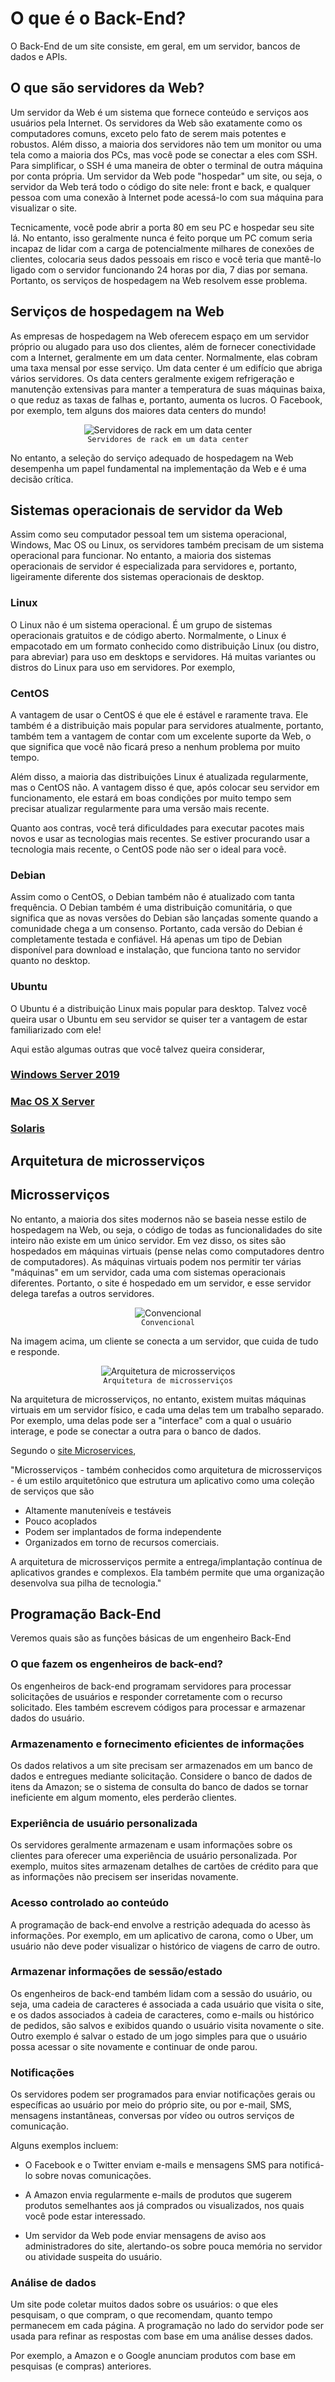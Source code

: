 # O que é o Back-End?

O Back-End de um site consiste, em geral, em um servidor, bancos de dados e APIs.

## O que são servidores da Web?

Um servidor da Web é um sistema que fornece conteúdo e serviços aos usuários pela Internet. Os servidores da Web são exatamente como os computadores comuns, exceto pelo fato de serem mais potentes e robustos. Além disso, a maioria dos servidores não tem um monitor ou uma tela como a maioria dos PCs, mas você pode se conectar a eles com SSH. Para simplificar, o SSH é uma maneira de obter o terminal de outra máquina por conta própria. Um servidor da Web pode "hospedar" um site, ou seja, o servidor da Web terá todo o código do site nele: front e back, e qualquer pessoa com uma conexão à Internet pode acessá-lo com sua máquina para visualizar o site.

Tecnicamente, você pode abrir a porta 80 em seu PC e hospedar seu site lá. No entanto, isso geralmente nunca é feito porque um PC comum seria incapaz de lidar com a carga de potencialmente milhares de conexões de clientes, colocaria seus dados pessoais em risco e você teria que mantê-lo ligado com o servidor funcionando 24 horas por dia, 7 dias por semana. Portanto, os serviços de hospedagem na Web resolvem esse problema.

## Serviços de hospedagem na Web

As empresas de hospedagem na Web oferecem espaço em um servidor próprio ou alugado para uso dos clientes, além de fornecer conectividade com a Internet, geralmente em um data center. Normalmente, elas cobram uma taxa mensal por esse serviço. Um data center é um edifício que abriga vários servidores. Os data centers geralmente exigem refrigeração e manutenção extensivas para manter a temperatura de suas máquinas baixa, o que reduz as taxas de falhas e, portanto, aumenta os lucros. O Facebook, por exemplo, tem alguns dos maiores data centers do mundo!

<figure align="center">
    <img src="./assets/data-center.jpeg" alt="Servidores de rack em um data center" />
    <figcaption>
      <code>Servidores de rack em um data center</code>
    </figcaption>
</figure>

No entanto, a seleção do serviço adequado de hospedagem na Web desempenha um papel fundamental na implementação da Web e é uma decisão crítica.

## Sistemas operacionais de servidor da Web

Assim como seu computador pessoal tem um sistema operacional, Windows, Mac OS ou Linux, os servidores também precisam de um sistema operacional para funcionar. No entanto, a maioria dos sistemas operacionais de servidor é especializada para servidores e, portanto, ligeiramente diferente dos sistemas operacionais de desktop.

### Linux

O Linux não é um sistema operacional. É um grupo de sistemas operacionais gratuitos e de código aberto. Normalmente, o Linux é empacotado em um formato conhecido como distribuição Linux (ou distro, para abreviar) para uso em desktops e servidores. Há muitas variantes ou distros do Linux para uso em servidores. Por exemplo,

### CentOS

A vantagem de usar o CentOS é que ele é estável e raramente trava. Ele também é a distribuição mais popular para servidores atualmente, portanto, também tem a vantagem de contar com um excelente suporte da Web, o que significa que você não ficará preso a nenhum problema por muito tempo.

Além disso, a maioria das distribuições Linux é atualizada regularmente, mas o CentOS não. A vantagem disso é que, após colocar seu servidor em funcionamento, ele estará em boas condições por muito tempo sem precisar atualizar regularmente para uma versão mais recente.

Quanto aos contras, você terá dificuldades para executar pacotes mais novos e usar as tecnologias mais recentes. Se estiver procurando usar a tecnologia mais recente, o CentOS pode não ser o ideal para você.

### Debian

Assim como o CentOS, o Debian também não é atualizado com tanta frequência. O Debian também é uma distribuição comunitária, o que significa que as novas versões do Debian são lançadas somente quando a comunidade chega a um consenso. Portanto, cada versão do Debian é completamente testada e confiável. Há apenas um tipo de Debian disponível para download e instalação, que funciona tanto no servidor quanto no desktop.

### Ubuntu

O Ubuntu é a distribuição Linux mais popular para desktop. Talvez você queira usar o Ubuntu em seu servidor se quiser ter a vantagem de estar familiarizado com ele!

Aqui estão algumas outras que você talvez queira considerar,

### [Windows Server 2019](https://www.microsoft.com/en-us/cloud-platform/windows-server)

### [Mac OS X Server](https://www.apple.com/lae/macos/server/)

### [Solaris](https://www.google.com/search?q=solaris+server)

## Arquitetura de microsserviços

## Microsserviços

No entanto, a maioria dos sites modernos não se baseia nesse estilo de hospedagem na Web, ou seja, o código de todas as funcionalidades do site inteiro não existe em um único servidor. Em vez disso, os sites são hospedados em máquinas virtuais (pense nelas como computadores dentro de computadores). As máquinas virtuais podem nos permitir ter várias "máquinas" em um servidor, cada uma com sistemas operacionais diferentes. Portanto, o site é hospedado em um servidor, e esse servidor delega tarefas a outros servidores.

<figure align="center">
    <img src="./assets/conventional-client-server-connection.png" alt="Convencional" />
    <figcaption>
      <code>Convencional</code>
    </figcaption>
</figure>

Na imagem acima, um cliente se conecta a um servidor, que cuida de tudo e responde.

<figure align="center">
    <img src="./assets/microservice-client-connection.png" alt="Arquitetura de microsserviços" />
    <figcaption>
      <code>Arquitetura de microsserviços</code>
    </figcaption>
</figure>

Na arquitetura de microsserviços, no entanto, existem muitas máquinas virtuais em um servidor físico, e cada uma delas tem um trabalho separado. Por exemplo, uma delas pode ser a "interface" com a qual o usuário interage, e pode se conectar a outra para o banco de dados.

Segundo o [site Microservices](https://microservices.io/),

"Microsserviços - também conhecidos como arquitetura de microsserviços - é um estilo arquitetônico que estrutura um aplicativo como uma coleção de serviços que são

- Altamente manuteníveis e testáveis
- Pouco acoplados
- Podem ser implantados de forma independente
- Organizados em torno de recursos comerciais.

A arquitetura de microsserviços permite a entrega/implantação contínua de aplicativos grandes e complexos. Ela também permite que uma organização desenvolva sua pilha de tecnologia."

## Programação Back-End

Veremos quais são as funções básicas de um engenheiro Back-End

### O que fazem os engenheiros de back-end?

Os engenheiros de back-end programam servidores para processar solicitações de usuários e responder corretamente com o recurso solicitado. Eles também escrevem códigos para processar e armazenar dados do usuário.

### Armazenamento e fornecimento eficientes de informações

Os dados relativos a um site precisam ser armazenados em um banco de dados e entregues mediante solicitação. Considere o banco de dados de itens da Amazon; se o sistema de consulta do banco de dados se tornar ineficiente em algum momento, eles perderão clientes.

### Experiência de usuário personalizada

Os servidores geralmente armazenam e usam informações sobre os clientes para oferecer uma experiência de usuário personalizada. Por exemplo, muitos sites armazenam detalhes de cartões de crédito para que as informações não precisem ser inseridas novamente.

### Acesso controlado ao conteúdo

A programação de back-end envolve a restrição adequada do acesso às informações. Por exemplo, em um aplicativo de carona, como o Uber, um usuário não deve poder visualizar o histórico de viagens de carro de outro.

### Armazenar informações de sessão/estado

Os engenheiros de back-end também lidam com a sessão do usuário, ou seja, uma cadeia de caracteres é associada a cada usuário que visita o site, e os dados associados à cadeia de caracteres, como e-mails ou histórico de pedidos, são salvos e exibidos quando o usuário visita novamente o site. Outro exemplo é salvar o estado de um jogo simples para que o usuário possa acessar o site novamente e continuar de onde parou.

### Notificações

Os servidores podem ser programados para enviar notificações gerais ou específicas ao usuário por meio do próprio site, ou por e-mail, SMS, mensagens instantâneas, conversas por vídeo ou outros serviços de comunicação.

Alguns exemplos incluem:

- O Facebook e o Twitter enviam e-mails e mensagens SMS para notificá-lo sobre novas comunicações.

- A Amazon envia regularmente e-mails de produtos que sugerem produtos semelhantes aos já comprados ou visualizados, nos quais você pode estar interessado.

- Um servidor da Web pode enviar mensagens de aviso aos administradores do site, alertando-os sobre pouca memória no servidor ou atividade suspeita do usuário.

### Análise de dados

Um site pode coletar muitos dados sobre os usuários: o que eles pesquisam, o que compram, o que recomendam, quanto tempo permanecem em cada página. A programação no lado do servidor pode ser usada para refinar as respostas com base em uma análise desses dados.

Por exemplo, a Amazon e o Google anunciam produtos com base em pesquisas (e compras) anteriores.
